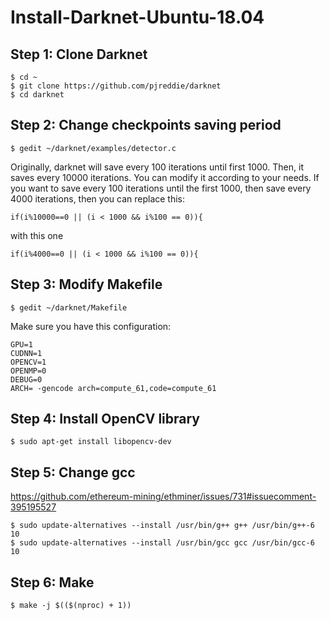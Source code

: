 # Install-Darknet-Ubuntu-18.04
## Step 1: Clone Darknet
```
$ cd ~
$ git clone https://github.com/pjreddie/darknet
$ cd darknet
```
## Step 2: Change checkpoints saving period
```
$ gedit ~/darknet/examples/detector.c
```
Originally, darknet will save every 100 iterations until first 1000. Then, it saves every 10000 iterations. You can modify it according to your needs. If you want to save every 100 iterations until the first 1000, then save every 4000 iterations, then you can replace this:
```
if(i%10000==0 || (i < 1000 && i%100 == 0)){
```
with this one
```
if(i%4000==0 || (i < 1000 && i%100 == 0)){
```
## Step 3: Modify Makefile
```
$ gedit ~/darknet/Makefile
```
Make sure you have this configuration:
```
GPU=1
CUDNN=1
OPENCV=1
OPENMP=0
DEBUG=0
ARCH= -gencode arch=compute_61,code=compute_61
```
## Step 4: Install OpenCV library
```
$ sudo apt-get install libopencv-dev 
```
## Step 5: Change gcc
https://github.com/ethereum-mining/ethminer/issues/731#issuecomment-395195527
```
$ sudo update-alternatives --install /usr/bin/g++ g++ /usr/bin/g++-6 10
$ sudo update-alternatives --install /usr/bin/gcc gcc /usr/bin/gcc-6 10
```
## Step 6: Make
```
$ make -j $(($(nproc) + 1))
```
